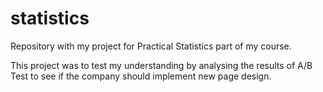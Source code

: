 # statistics
Repository with my project for Practical Statistics part of my course.

This project was to test  my understanding by analysing the results of A/B Test to see if the company should implement new page design.
